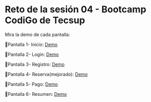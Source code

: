 # Reto de la sesión 04 - Bootcamp CodiGo  de Tecsup

Mira la demo de cada pantalla:

📌Pantalla 1- Inicio: [Demo](https://raulsr92.github.io/CodiGO-tarea-Sesion4-pantallasM-viles/inicio.html)

📌Pantalla 2- Login: [Demo](https://raulsr92.github.io/CodiGO-tarea-Sesion4-pantallasM-viles/login.html)

📌Pantalla 3- Registro: [Demo](https://raulsr92.github.io/CodiGO-tarea-Sesion4-pantallasM-viles/registro.html)

📌Pantalla 4- Reserva(mejorado): [Demo](https://raulsr92.github.io/CodiGO-tarea-Sesion4-pantallasM-viles/reserva-mejorado.html)

📌Pantalla 5- Pago: [Demo](https://raulsr92.github.io/CodiGO-tarea-Sesion4-pantallasM-viles/pagos.html)

📌Pantalla 6- Resumen: [Demo](https://raulsr92.github.io/CodiGO-tarea-Sesion4-pantallasM-viles/resumen.html)
